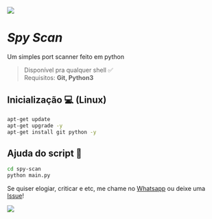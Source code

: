 ![](https://camo.githubusercontent.com/71b837571c48af3aa60a73dbc9d5936aa359d78efbfa8a6743cbbbc16b80ef4d/68747470733a2f2f63646e2e646973636f72646170702e636f6d2f6174746163686d656e74732f3830353930323039333930363630383138362f3830353931333937323533353539303932322f74656e6f722e676966)

# ***Spy Scan***

Um simples port scanner feito em python

> Disponível pra qualquer shell ✅<br/>
> Requisitos: **Git, Python3**

## Inicialização 💻 (Linux)
```bash
apt-get update
apt-get upgrade -y
apt-get install git python -y
```

## Ajuda do script 📂
```bash
cd spy-scan
python main.py
```

Se quiser elogiar, criticar e etc, me chame no [Whatsapp](http://wa.me/559885267746) ou deixe uma [Issue](https://github.com/Spyware0/spy-scan/issues/new)!

![](https://camo.githubusercontent.com/71b837571c48af3aa60a73dbc9d5936aa359d78efbfa8a6743cbbbc16b80ef4d/68747470733a2f2f63646e2e646973636f72646170702e636f6d2f6174746163686d656e74732f3830353930323039333930363630383138362f3830353931333937323533353539303932322f74656e6f722e676966)
